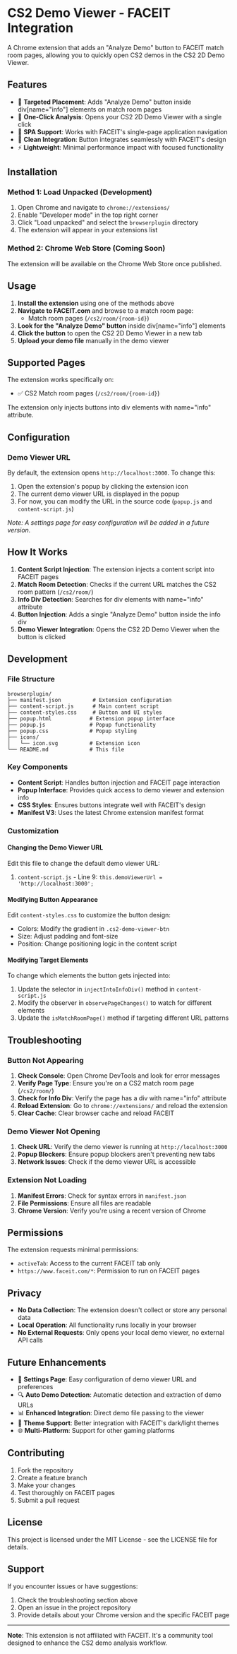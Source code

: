 # CS2 Demo Viewer - FACEIT Integration

A Chrome extension that adds an "Analyze Demo" button to FACEIT match room pages, allowing you to quickly open CS2 demos in the CS2 2D Demo Viewer.

## Features

- 🎯 **Targeted Placement**: Adds "Analyze Demo" button inside div[name="info"] elements on match room pages
- 🚀 **One-Click Analysis**: Opens your CS2 2D Demo Viewer with a single click
- 🔄 **SPA Support**: Works with FACEIT's single-page application navigation
- 🎨 **Clean Integration**: Button integrates seamlessly with FACEIT's design
- ⚡ **Lightweight**: Minimal performance impact with focused functionality

## Installation

### Method 1: Load Unpacked (Development)

1. Open Chrome and navigate to `chrome://extensions/`
2. Enable "Developer mode" in the top right corner
3. Click "Load unpacked" and select the `browserplugin` directory
4. The extension will appear in your extensions list

### Method 2: Chrome Web Store (Coming Soon)

The extension will be available on the Chrome Web Store once published.

## Usage

1. **Install the extension** using one of the methods above
2. **Navigate to FACEIT.com** and browse to a match room page:
   - Match room pages (`/cs2/room/{room-id}`)
3. **Look for the "Analyze Demo" button** inside div[name="info"] elements
4. **Click the button** to open the CS2 2D Demo Viewer in a new tab
5. **Upload your demo file** manually in the demo viewer

## Supported Pages

The extension works specifically on:

- ✅ CS2 Match room pages (`/cs2/room/{room-id}`)

The extension only injects buttons into div elements with name="info" attribute.

## Configuration

### Demo Viewer URL

By default, the extension opens `http://localhost:3000`. To change this:

1. Open the extension's popup by clicking the extension icon
2. The current demo viewer URL is displayed in the popup
3. For now, you can modify the URL in the source code (`popup.js` and `content-script.js`)

_Note: A settings page for easy configuration will be added in a future version._

## How It Works

1. **Content Script Injection**: The extension injects a content script into FACEIT pages
2. **Match Room Detection**: Checks if the current URL matches the CS2 room pattern (`/cs2/room/`)
3. **Info Div Detection**: Searches for div elements with name="info" attribute
4. **Button Injection**: Adds a single "Analyze Demo" button inside the info div
5. **Demo Viewer Integration**: Opens the CS2 2D Demo Viewer when the button is clicked

## Development

### File Structure

```
browserplugin/
├── manifest.json          # Extension configuration
├── content-script.js      # Main content script
├── content-styles.css     # Button and UI styles
├── popup.html            # Extension popup interface
├── popup.js              # Popup functionality
├── popup.css             # Popup styling
├── icons/
│   └── icon.svg          # Extension icon
└── README.md             # This file
```

### Key Components

- **Content Script**: Handles button injection and FACEIT page interaction
- **Popup Interface**: Provides quick access to demo viewer and extension info
- **CSS Styles**: Ensures buttons integrate well with FACEIT's design
- **Manifest V3**: Uses the latest Chrome extension manifest format

### Customization

#### Changing the Demo Viewer URL

Edit this file to change the default demo viewer URL:

1. `content-script.js` - Line 9: `this.demoViewerUrl = 'http://localhost:3000';`

#### Modifying Button Appearance

Edit `content-styles.css` to customize the button design:

- Colors: Modify the gradient in `.cs2-demo-viewer-btn`
- Size: Adjust padding and font-size
- Position: Change positioning logic in the content script

#### Modifying Target Elements

To change which elements the button gets injected into:

1. Update the selector in `injectIntoInfoDiv()` method in `content-script.js`
2. Modify the observer in `observePageChanges()` to watch for different elements
3. Update the `isMatchRoomPage()` method if targeting different URL patterns

## Troubleshooting

### Button Not Appearing

1. **Check Console**: Open Chrome DevTools and look for error messages
2. **Verify Page Type**: Ensure you're on a CS2 match room page (`/cs2/room/`)
3. **Check for Info Div**: Verify the page has a div with name="info" attribute
4. **Reload Extension**: Go to `chrome://extensions/` and reload the extension
5. **Clear Cache**: Clear browser cache and reload FACEIT

### Demo Viewer Not Opening

1. **Check URL**: Verify the demo viewer is running at `http://localhost:3000`
2. **Popup Blockers**: Ensure popup blockers aren't preventing new tabs
3. **Network Issues**: Check if the demo viewer URL is accessible

### Extension Not Loading

1. **Manifest Errors**: Check for syntax errors in `manifest.json`
2. **File Permissions**: Ensure all files are readable
3. **Chrome Version**: Verify you're using a recent version of Chrome

## Permissions

The extension requests minimal permissions:

- `activeTab`: Access to the current FACEIT tab only
- `https://www.faceit.com/*`: Permission to run on FACEIT pages

## Privacy

- **No Data Collection**: The extension doesn't collect or store any personal data
- **Local Operation**: All functionality runs locally in your browser
- **No External Requests**: Only opens your local demo viewer, no external API calls

## Future Enhancements

- 🔧 **Settings Page**: Easy configuration of demo viewer URL and preferences
- 🔍 **Auto Demo Detection**: Automatic detection and extraction of demo URLs
- 📊 **Enhanced Integration**: Direct demo file passing to the viewer
- 🎨 **Theme Support**: Better integration with FACEIT's dark/light themes
- 🌐 **Multi-Platform**: Support for other gaming platforms

## Contributing

1. Fork the repository
2. Create a feature branch
3. Make your changes
4. Test thoroughly on FACEIT pages
5. Submit a pull request

## License

This project is licensed under the MIT License - see the LICENSE file for details.

## Support

If you encounter issues or have suggestions:

1. Check the troubleshooting section above
2. Open an issue in the project repository
3. Provide details about your Chrome version and the specific FACEIT page

---

**Note**: This extension is not affiliated with FACEIT. It's a community tool designed to enhance the CS2 demo analysis workflow.
